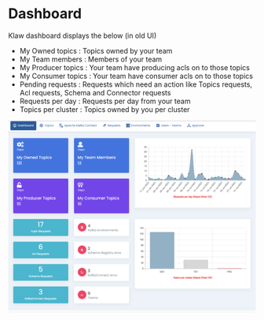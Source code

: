 # Dashboard

Klaw dashboard displays the below (in old UI)

- My Owned topics : Topics owned by your team
- My Team members : Members of your team
- My Producer topics : Your team have producing acls on to those topics
- My Consumer topics : Your team have consumer acls on to those topics
- Pending requests : Requests which need an action like Topics requests, Acl requests, Schema and Connector requests
- Requests per day : Requests per day from your team
- Topics per cluster : Topics owned by you per cluster

![image](../../static/images/dashboard.png)

